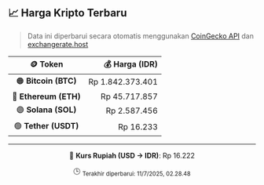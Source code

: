 

<!-- HARGA_KRIPTO -->
## 📈 Harga Kripto Terbaru

> Data ini diperbarui secara otomatis menggunakan [CoinGecko API](https://www.coingecko.com/) dan [exchangerate.host](https://exchangerate.host/)

<div align="center">

| 🪙 Token | 💰 Harga (IDR) |
|:------:|---------------:|
| 🟠 **Bitcoin (BTC)**   | Rp 1.842.373.401 |
| 🔵 **Ethereum (ETH)**  | Rp 45.717.857 |
| 🟣 **Solana (SOL)**    | Rp 2.587.456 |
| 🟢 **Tether (USDT)**   | Rp 16.233 |

---

💱 **Kurs Rupiah (USD → IDR)**: Rp 16.222

🕒 <sub>Terakhir diperbarui: 11/7/2025, 02.28.48</sub>

</div>
<!-- /HARGA_KRIPTO -->